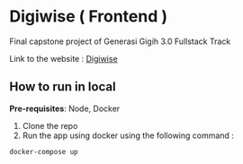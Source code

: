 # Digiwise ( Frontend )

Final capstone project of Generasi Gigih 3.0 Fullstack Track

Link to the website :  [Digiwise](https://digiwise.vercel.app/)

## **How to run in local**

**Pre-requisites**: Node, Docker

1. Clone the repo
2. Run the app using docker using the following command :

```
docker-compose up
```
